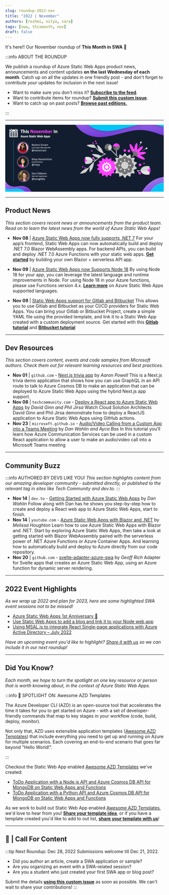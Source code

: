 ```yaml
---
slug: roundup-2022-nov
title: "2022 | November"
authors: [reshmi, nitya, sara]
tags: [swa, thismonth, nov]
draft: false
---
```


<head>
  <meta name="twitter:url" content="https://www.azurestaticwebapps.dev/blog/roundup-2022-nov" />
  <meta name="twitter:title" content="This Month in Azure Static Web Apps: Nov 2022" />
  <meta name="twitter:description" content="This November in @AzureStaticApps - we cover hybrid rendering with @nextjs, universal rendering with @nuxt_js and put the spotlight on #MicrosoftStudentSummit" />
  <meta name="twitter:image" content="https://www.azurestaticwebapps.dev/img/png/roundup/nov.png" />
  <meta name="twitter:card" content="summary_large_image" />
  <meta name="twitter:creator" content="@nitya" />
  <meta name="twitter:site" content="@AzureStaticApps" /> 
  <link rel="canonical" href="https://www.azurestaticwebapps.dev/blog/roundup-2022-nov" />
</head>


It's here!! Our November roundup of **This Month in SWA** 🎉

:::info ABOUT THE ROUNDUP 

We publish a roundup of Azure Static Web Apps product news, announcements and content updates **on the last Wednesday of each month**. Catch up on all the updates in one friendly post - and don't forget to contribute _your_ updates for inclusion in the next issue!

 * Want to make sure you don't miss it? <a href="/blog/rss.xml" target="_blank">**Subscribe to the feed**</a>.
 * Want to contribute items for roundup? [**Submit this custom issue**](https://github.com/staticwebdev/30DaysOfSWA/issues/new?assignees=&labels=ThisMonthIn+-+Community&template=---this-month-in-swa--community-submission.md&title=This+Month+In%3A+Community).
 * Want to catch up on past posts? [**Browse past editions.**](/thismonth#view-past-editions)

:::

---

![](../../static/img/png/roundup/nov.png)

---

## Product News

_This section covers recent news or announcements from the product team. Read on to learn the latest news from the world of Azure Static Web Apps!_ 

* **Nov 08** | [Azure Static Web Apps now fully supports .NET 7](https://azure.microsoft.com/en-us/updates/generally-available-azure-static-web-apps-now-fully-supports-net-7/?WT.mc_id=academic-7401100000-sagibbon) For your app’s frontend, Static Web Apps can now automatically build and deploy .NET 7.0 Blazor WebAssembly apps. For backend APIs, you can build and deploy .NET 7.0 Azure Functions with your static web apps. **[Get started](https://learn.microsoft.com/en-us/azure/static-web-apps/deploy-blazor?WT.mc_id=academic-74011-sagibbon)** by building your own Blazor + serverless API app.

* **Nov 09** | [Azure Static Web Apps now Supports Node 18](https://azure.microsoft.com/en-us/updates/public-preview-azure-static-web-apps-now-supports-node-18/?WT.mc_id=academic-74011-sagibbon) By using Node 18 for your app, you can leverage the latest language and runtime improvements in Node. For using Node 18 in your Azure functions, please use Functions version 4.x. **[Learn more](https://learn.microsoft.com/en-us/azure/static-web-apps/languages-runtimes?WT.mc_id=academic-74011-sagibbon)** on Azure Static Web Apps supported languages.

* **Nov 09** | [Static Web Apps support for Gitlab and Bitbucket](https://azure.microsoft.com/en-us/updates/generally-available-static-web-apps-support-for-gitlab-and-bitbucket/?WT.mc_id=academic-74011-sagibbon) This allows you to use Gitlab and Bitbucket as your CI/CD providers for Static Web Apps. You can bring your Gitlab or Bitbucket Project, create a simple YAML file using the provided template, and link it to a Static Web App created with a custom deployment source. Get started with this **[Gitlab tutorial](https://learn.microsoft.com/en-us/azure/static-web-apps/gitlab?tabs=vanilla-javascript?WT.mc_id=academic-74011-sagibbon)** and **[Bitbucket tutorial](https://learn.microsoft.com/en-us/azure/static-web-apps/bitbucket?tabs=vanilla-javascript?WT.mc_id=academic-74011-sagibbon)**

---

## Dev Resources

_This section covers content, events and code samples from Microsoft authors. Check them out for relevant learning resources and best practices._

* **Nov 01** | `github.com` -  [Next.js trivia app](https://github.com/aaronpowell/nextjs-graphql-trivia-demo) by _Aaron Powell_ This is a Next.js trivia demo application that shows how you can use GraphQL in an API route to talk to Azure Cosmos DB to make an application that can be deployed to Azure Static Web Apps using the hybrid Next.js app support.
* **Nov 08** | `techcommunity.com` -  [Deploy a React app to Azure Static Web Apps](https://techcommunity.microsoft.com/t5/healthcare-and-life-sciences/deploy-a-react-app-to-azure-static-web-apps/ba-p/3671939/?WT.mc_id=academic-74011-sagibbon) by _David Ginn and Phil Jirsa_ Watch Cloud Solution Architects David Ginn and Phil Jirsa demonstrate how to deploy a ReactJS application to Azure Static Web Apps using GitHub actions.
* **Nov 23** | `microsoft.github.io` - [Audio/Video Calling from a Custom App into a Teams Meeting](https://microsoft.github.io/MicrosoftCloud/tutorials/docs/ACS-to-Teams-Meeting) by _Dan Wahlin and Ayca Bas_ In this tutorial you'll learn how Azure Communication Services can be used in a custom React application to allow a user to make an audio/video call into a Microsoft Teams meeting

---

## Community Buzz

:::info AUTHORED BY DEVS LIKE YOU!
_This section highlights content from our amazing developer community - submitted directly, or published to the relevant tag in sites like Tech Community and dev.to._
:::

* **Nov 14** | `dev.to` - [Getting Started with Azure Static Web Apps](https://dev.to/danwahlin/getting-started-with-azure-static-web-apps-4a8j) by _Dan Wahlin_ Follow along with Dan has he shows you step-by-step how to create and deploy a React web app to Azure Static Web Apps, start to finish.
* **Nov 14** | `youtube.com` - [Azure Static Web Apps with Blazor and .NET](https://www.youtube.com/watch?v=FjGjguW1Xa0) by _Melissa Houghton_ Learn how to use Azure Static Web Apps with Blazor and .NET. Start by exploring Azure Static Web Apps, then take a look at getting started with Blazor WebAssembly paired with the serverless power of .NET Azure Functions or Azure Container Apps. And learning how to automatically build and deploy to Azure directly from our code repository.
* **Nov 20** | `github.com` -  [svelte-adapter-azure-swa](https://github.com/geoffrich/svelte-adapter-azure-swa) by _Geoff Rich_ Adapter for Svelte apps that creates an Azure Static Web App, using an Azure function for dynamic server rendering.

---

## 2022 Event Highlights

_As we wrap up 2022 and plan for 2023, here are some highlighted SWA event sessions not to be missed!_

* [Azure Static Web Apps 1st Anniversary 🥳](https://www.youtube.com/watch?v=1e6k5HNK4F8)
* [Use Static Web Apps to add a blog and link it to your Node web app](https://www.youtube.com/watch?v=vWwjMTeP1kU)
* [Using MSAL.js to integrate React Single-page applications with Azure Active Directory – July 2022](https://www.youtube.com/watch?v=7oPSL5wWeS0)

_Have an upcoming event you'd like to highlight? [Share it with us](https://github.com/staticwebdev/30DaysOfSWA/issues/new?assignees=&labels=ThisMonthIn+-+Community&template=---this-month-in-swa--community-submission.md&title=This+Month+In%3A+Community) so we can include it in our next roundup!_


---

## Did You Know?

_Each month, we hope to turn the spotlight on one key resource or person that is worth knowing about, in the context of Azure Static Web Apps._

:::info 🌟 SPOTLIGHT ON: Awesome AZD Templates

The Azure Developer CLI (AZD) is an open-source tool that accelerates the time it takes for you to get started on Azure - with a set of developer-friendly commands that map to key stages in your workflow (code, build, deploy, monitor).

Not only that, AZD uses extensible application templates ([Awesome AZD Templates](https://azure.github.io/awesome-azd/)) that include everything you need to get up and running on Azure for multiple scenarios. Each covering an end-to-end scenario that goes far beyond "Hello World!".

:::

Checkout the Static Web App enabled [Awesome AZD Templates](https://azure.github.io/awesome-azd/) we've created:
* [ToDo Application with a Node.js API and Azure Cosmos DB API for MongoDB on Static Web Apps and Functions](https://github.com/Azure-Samples/todo-nodejs-mongo-swa-func)
* [ToDo Application with a Python API and Azure Cosmos DB API for MongoDB on Static Web Apps and Functions](https://github.com/Azure-Samples/todo-python-mongo-swa-func)

As we work to build out Static Web App enabled [Awesome AZD Templates](https://azure.github.io/awesome-azd/), we'd love to hear from you! **[Share your template idea](https://github.com/Azure/awesome-azd/issues/new?assignees=nitya%2C+savannahostrowski&labels=requested-contribution&template=%F0%9F%A4%94-submit-an-idea-for-a-template.md&title=%5BIdea%5D+%3Cyour-template-name%3E)**, or if you have a template created you'd like to add to out list, **[share your template with us](https://github.com/Azure/awesome-azd/issues/new?assignees=nitya%2C+savannahostrowski&labels=new-contribution&template=%F0%9F%93%B2contribute-an-azd-template-.md&title=%5BNew+azd-template%5D+%3Cyour-template-name%3E)**!

---

## 🚨 | Call For Content

:::tip Next Roundup: Dec 28, 2022
Submissions welcome till Dec 21, 2022.

 * Did you author an article, create a SWA application or sample?
 * Are you organizing an event with a SWA-related session?
 * Are you a student who just created your first SWA app or blog post?

Submit the details [**using this custom issue**](https://github.com/staticwebdev/30DaysOfSWA/issues/new?assignees=&labels=ThisMonthIn+-+Community&template=---this-month-in-swa--community-submission.md&title=This+Month+In%3A+Community) as soon as possible. We can't wait to share your contributions!
:::
